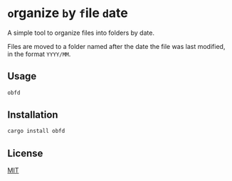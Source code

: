 # `o`rganize `b`y `f`ile `d`ate

A simple tool to organize files into folders by date.

Files are moved to a folder named after the date the file was last modified, in the format `YYYY/MM`.

## Usage

```bash
obfd
```

## Installation

```bash
cargo install obfd
```

## License

[MIT](LICENSE)
